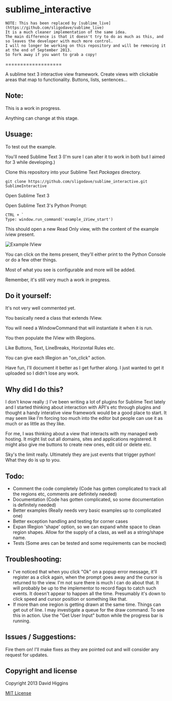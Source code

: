sublime_interactive
===================

    NOTE: This has been replaced by [sublime_live](https://github.com/sligodave/sublime_live)
    It is a much cleaner implementation of the same idea.
    The main difference is that it doesn't try to do as much as this, and so leaves the developer with much more control.
    I will no longer be working on this repository and will be removing it at the end of September 2013.
    So fork away if you want to grab a copy!
===================

A sublime text 3 interactive view framework. Create views with clickable areas that map to functionality. Buttons, lists, sentences...

## Note:

This is a work in progress.

Anything can change at this stage.

## Usuage:

To test out the example.

You'll need Sublime Text 3 (I'm sure I can alter it to work in both but I aimed for 3 while developing.)

Clone this repository into your Sublime Text *Packages* directory.

    git clone https://github.com/sligodave/sublime_interactive.git SublimeInteractive

Open Sublime Text 3

Open Sublime Text 3's Python Prompt:

	CTRL + `
	Type: window.run_command('example_iView_start')

This should open a new Read Only view, with the content of the example iview present.

![Example IView](https://raw.github.com/sligodave/sublime_interactive/master/example_iview.png)

You can click on the items present, they'll either print to the Python Console or do a few other things.

Most of what you see is configurable and more will be added.

Remember, it's still very much a work in pregress.

## Do it yourself:

It's not very well commented yet.

You basically need a class that extends IView.

You will need a WindowCommand that will instantiate it when it is run.

You then populate the IView with IRegions.

Like Buttons, Text, LineBreaks, Horizontal Rules etc.

You can give each IRegion an "on_click" action.

Have fun, I'll document it better as I get further along. I just wanted to get it uploaded so I didn't lose any work.

## Why did I do this?

I don't know really :) I've been writing a lot of plugins for Sublime Text lately and I started thinking about
interaction with API's etc through plugins and thought a handy interative view framework would be a good
place to start. It may seem like I'm forcing too much into the editor but people can use it as much or as
little as they like.

For me, I was thinking about a view that interacts with my managed web hosting.
It might list out all domains, sites and applications registered.
It might also give me buttons to create new ones, edit old or delete etc.

Sky's the limit really. Ultimately they are just events that trigger python!
What they do is up to you.

## Todo:

- Comment the code completely (Code has gotten complicated to track all the regions etc, comments are definitely needed)
- Documentation (Code has gotten complicated, so some documentation is definitely needed)
- Better examples (Really needs very basic examples up to complicated one)
- Better exception handling and testing for corner cases
- Expan IRegion 'shape' option, so we can expand white space to clean region shapes. Allow for the supply of a class, as well as a string/shape name.
- Tests (Some ares can be tested and some requirements can be mocked)

## Troubleshooting:

- I've noticed that when you click "Ok" on a popup error message, it'll register as a click again, when the prompt goes away and the cursor is returned to the view. I'm not sure there is much I can do about that. It will probably be up to the implementor to
record flags to catch such events. It doesn't appear to happen all the time. Presumably it's down to click speed and cursor position or something like that.
- If more than one iregion is getting drawn at the same time. Things can get out of line. I may investigate a queue for the draw command. To see this in action. Use the "Get User Input" button while the progress bar is running.

## Issues / Suggestions:

Fire them on! I'll make fixes as they are pointed out and will consider any request for updates.

## Copyright and license
Copyright 2013 David Higgins

[MIT License](LICENSE)
